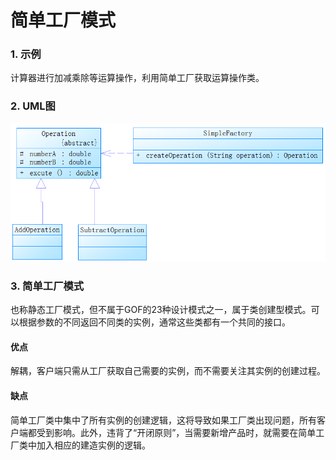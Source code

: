 # 简单工厂模式

### 1. 示例

计算器进行加减乘除等运算操作，利用简单工厂获取运算操作类。

### 2. UML图

![简单工厂UML图](./image/snipaste_20180723_143612.png)



### 3. 简单工厂模式

也称静态工厂模式，但不属于GOF的23种设计模式之一，属于类创建型模式。可以根据参数的不同返回不同类的实例，通常这些类都有一个共同的接口。

#### 优点

解耦，客户端只需从工厂获取自己需要的实例，而不需要关注其实例的创建过程。

#### 缺点

简单工厂类中集中了所有实例的创建逻辑，这将导致如果工厂类出现问题，所有客户端都受到影响。此外，违背了“开闭原则”，当需要新增产品时，就需要在简单工厂类中加入相应的建造实例的逻辑。



